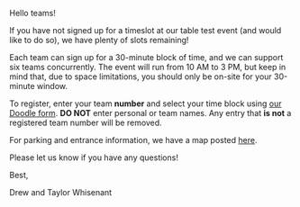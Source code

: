 Hello teams! 

If you have not signed up for a timeslot at our table test event (and would like to do so), we have plenty of slots remaining! 

Each team can sign up for a 30-minute block of time, and we can support six teams concurrently. The event will run from 10 AM to 3 PM, but keep in mind that, due to space limitations, you should only be on-site for your 30-minute window.

To register, enter your team **number** and select your time block using [our Doodle form](). **DO NOT** enter personal or team names. Any entry that **is not** a registered team number will be removed. 

For parking and entrance information, we have a map posted [here](https://github.com/drewwhis/alabama-first-lego-league/blob/master/images/adtran-2019.png).

Please let us know if you have any questions!

Best,

Drew and Taylor Whisenant